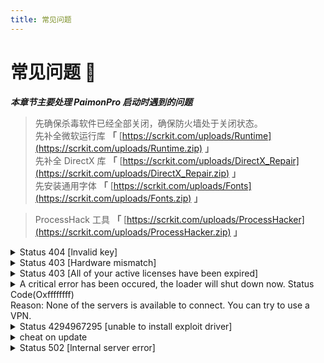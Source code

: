 ```yaml
---
title: 常见问题
---
```


# 常见问题 🤔

<head>
  <meta charset="utf-8" />
  <meta name="description" content="PaimonPro 官方教程，最全面的 PaimonPro 中文参考文档。"/>
  <meta name="keywords" content="PaimonPro,Unicore"/>
  <meta name="author" content="PaimonPro,Unicore"/>
</head>

***本章节主要处理 PaimonPro 启动时遇到的问题***  

> 先确保杀毒软件已经全部关闭，确保防火墙处于关闭状态。  
> 先补全微软运行库 **「** [https://scrkit.com/uploads/Runtime](https://scrkit.com/uploads/Runtime.zip) **」**  
> 先补全 DirectX 库 **「** [https://scrkit.com/uploads/DirectX_Repair](https://scrkit.com/uploads/DirectX_Repair.zip) **」**  
> 先安装通用字体 **「** [https://scrkit.com/uploads/Fonts](https://scrkit.com/uploads/Fonts.zip) **」**  

> ProcessHack 工具  **「** [https://scrkit.com/uploads/ProcessHacker](https://scrkit.com/uploads/ProcessHacker.zip) **」**

<details><summary>Status 404 [lnvalid key]</summary>PaimonPro 卡密不存在，请检查输入是否正确。</details>
<details><summary>Status 403 [Hardware mismatch]</summary>需要换绑，请联系管理员协助操作。</details>
<details><summary>Status 403 [All of your active licenses have been expired]</summary>PaimonPro 卡密过期了，请检查输入是否为新购买的卡密。</details>
<details><summary>A critical error has been occured, the loader will shut down now. Status Code(Oxffffffff)<br/>Reason: None of the servers is available to connect. You can try to use a VPN.</summary>网络连接不稳定，建议开启热点/代理/加速器（择一选择即可） 代理节点选择欧服或者香港节点<br/>使用奇游加速器选择Apex→加速欧服→只勾选路由模式，然后刷新→智能连接<br/>
另外建议在执行该步操作之前先尝试<br/>Ⅰ 重启电脑<br/>Ⅱ 重新下载 PaimonPro 再次尝试注入</details>
<details><summary>Status 4294967295 [unable to install exploit driver]</summary>通常为 Intel 用户，AMD不应该出现这个问题。<br/>管理员运行 ProcessHack (下载地址在上面)<br/>点击 Processes 选项卡，搜索 iqvw64e，如有右键卸载它。<br/>点击 Services 选项卡，分别搜索 jhi_service 和 MEIx64，如有右键卸载它们。<br/><br/>示例：<br/><img src="https://scrkit.com/docs/paimonpro/processhacker_1.png" /><br/><img src="https://scrkit.com/docs/paimonpro/processhacker_2.png" /></details>
<details><summary>cheat on update</summary>由于原神更新，PaimonPro 处于更新阶段，通常在1~2天内。</details>
<details><summary>Status 502 [lnternal server error]</summary>PaimonPro 卡密验证服务器出现问题，请等待群内通知。</details>